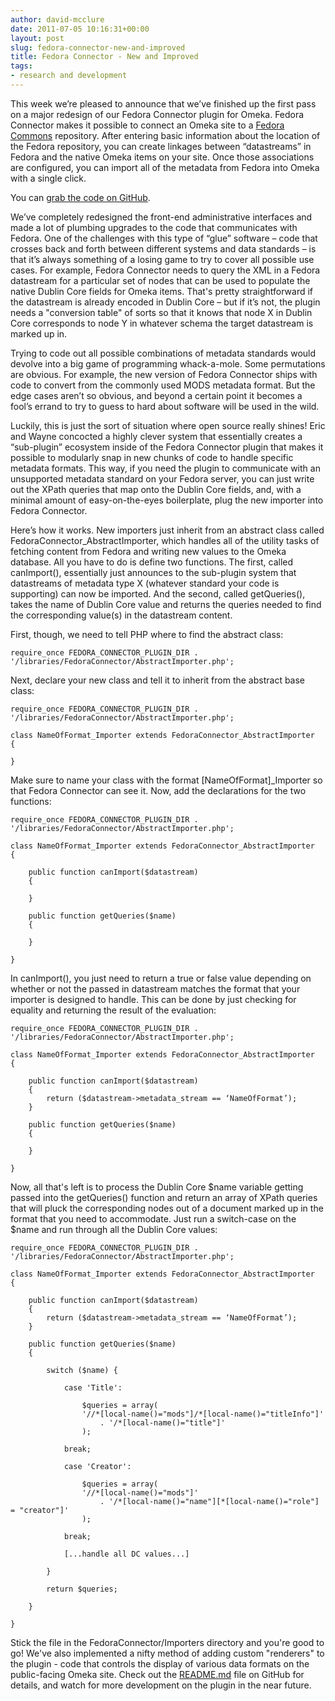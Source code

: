 ```yaml
---
author: david-mcclure
date: 2011-07-05 10:16:31+00:00
layout: post
slug: fedora-connector-new-and-improved
title: Fedora Connector - New and Improved
tags:
- research and development
---
```


This week we’re pleased to announce that we’ve finished up the first pass on a major redesign of our Fedora Connector plugin for Omeka.  Fedora Connector makes it possible to connect an Omeka site to a [Fedora Commons](http://www.fedora-commons.org/) repository.  After entering basic information about the location of the Fedora repository, you can create linkages between “datastreams” in Fedora and the native Omeka items on your site.  Once those associations are configured, you can import all of the metadata from Fedora into Omeka with a single click.

You can [grab the code on GitHub](https://github.com/scholarslab/FedoraConnector).

We’ve completely redesigned the front-end administrative interfaces and made a lot of plumbing upgrades to the code that communicates with Fedora.  One of the challenges with this type of “glue” software – code that crosses back and forth between different systems and data standards – is that it’s always something of a losing game to try to cover all possible use cases.  For example, Fedora Connector needs to query the XML in a Fedora datastream for a particular set of nodes that can be used to populate the native Dublin Core fields for Omeka items.  That's pretty straightforward if the datastream is already encoded in Dublin Core – but if it’s not, the plugin needs a "conversion table" of sorts so that it knows that node X in Dublin Core corresponds to node Y in whatever schema the target datastream is marked up in.

Trying to code out all possible combinations of metadata standards would devolve into a big game of programming whack-a-mole.  Some permutations are obvious.  For example, the new version of Fedora Connector ships with code to convert from the commonly used MODS metadata format.  But the edge cases aren’t so obvious, and beyond a certain point it becomes a fool’s errand to try to guess to hard about software will be used in the wild.

Luckily, this is just the sort of situation where open source really shines!  Eric and Wayne concocted a highly clever system that essentially creates a “sub-plugin” ecosystem inside of the Fedora Connector plugin that makes it possible to modularly snap in new chunks of code to handle specific metadata formats.  This way, if you need the plugin to communicate with an unsupported metadata standard on your Fedora server, you can just write out the XPath queries that map onto the Dublin Core fields, and, with a minimal amount of easy-on-the-eyes boilerplate, plug the new importer into Fedora Connector.
<!-- more -->
Here’s how it works.  New importers just inherit from an abstract class called FedoraConnector_AbstractImporter, which handles all of the utility tasks of fetching content from Fedora and writing new values to the Omeka database.  All you have to do is define two functions.  The first, called canImport(), essentially just announces to the sub-plugin system that datastreams of metadata type X (whatever standard your code is supporting) can now be imported.  And the second, called getQueries(), takes the name of Dublin Core value and returns the queries needed to find the corresponding value(s) in the datastream content.

First, though, we need to tell PHP where to find the abstract class:

```
require_once FEDORA_CONNECTOR_PLUGIN_DIR . '/libraries/FedoraConnector/AbstractImporter.php';
```

Next, declare your new class and tell it to inherit from the abstract base class:

```
require_once FEDORA_CONNECTOR_PLUGIN_DIR . '/libraries/FedoraConnector/AbstractImporter.php';

class NameOfFormat_Importer extends FedoraConnector_AbstractImporter
{

}
```

Make sure to name your class with the format [NameOfFormat]_Importer so that Fedora Connector can see it.  Now, add the declarations for the two functions:

```
require_once FEDORA_CONNECTOR_PLUGIN_DIR . '/libraries/FedoraConnector/AbstractImporter.php';

class NameOfFormat_Importer extends FedoraConnector_AbstractImporter
{

	public function canImport($datastream)
	{

	}

	public function getQueries($name)
	{

	}

}

```

In canImport(), you just need to return a true or false value depending on whether or not the passed in datastream matches the format that your importer is designed to handle.  This can be done by just checking for equality and returning the result of the evaluation:

```
require_once FEDORA_CONNECTOR_PLUGIN_DIR . '/libraries/FedoraConnector/AbstractImporter.php';

class NameOfFormat_Importer extends FedoraConnector_AbstractImporter
{

	public function canImport($datastream)
	{
		return ($datastream->metadata_stream == ‘NameOfFormat’);
	}

	public function getQueries($name)
	{

	}

}

```

Now, all that's left is to process the Dublin Core $name variable getting passed into the getQueries() function and return an array of XPath queries that will pluck the corresponding nodes out of a document marked up in the format that you need to accommodate.  Just run a switch-case on the $name and run through all the Dublin Core values:

```
require_once FEDORA_CONNECTOR_PLUGIN_DIR . '/libraries/FedoraConnector/AbstractImporter.php';

class NameOfFormat_Importer extends FedoraConnector_AbstractImporter
{

	public function canImport($datastream)
	{
		return ($datastream->metadata_stream == ‘NameOfFormat’);
	}

	public function getQueries($name)
	{

		switch ($name) {

			case 'Title':

				$queries = array(
				'//*[local-name()="mods"]/*[local-name()="titleInfo"]'
					. '/*[local-name()="title"]'
				);

			break;

			case 'Creator':

				$queries = array(
				'//*[local-name()="mods"]'
					. '/*[local-name()="name"][*[local-name()="role"] = "creator"]'
				);

			break;

			[...handle all DC values...]

		}

		return $queries;

	}

}

```

Stick the file in the FedoraConnector/Importers directory and you're good to go!  We've also implemented a nifty method of adding custom "renderers" to the plugin - code that controls the display of various data formats on the public-facing Omeka site.  Check out the [README.md](https://github.com/scholarslab/FedoraConnector/blob/master/README.md) file on GitHub for details, and watch for more development on the plugin in the near future.
